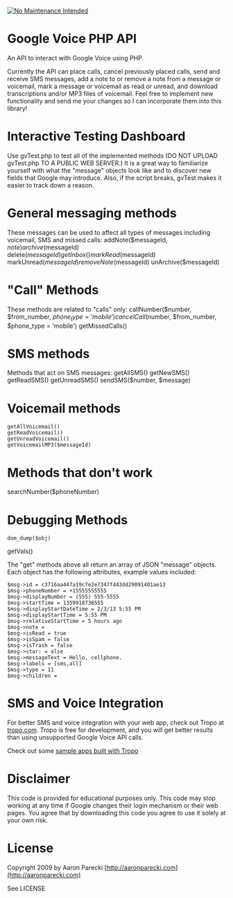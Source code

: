 [![No Maintenance Intended](http://unmaintained.tech/badge.svg)](http://unmaintained.tech/)

Google Voice PHP API
====================

An API to interact with Google Voice using PHP.

Currently the API can place calls, cancel previously placed calls, send and
receive SMS messages, add a note to or remove a note from a message or voicemail,
mark a message or voicemail as read or unread, and download transcriptions and/or
MP3 files of voicemail. Feel free to implement new functionality and send me your
changes so I can incorporate them into this library!


Interactive Testing Dashboard
=============================
Use gvTest.php to test all of the implemented methods (DO NOT UPLOAD gvTest.php
TO A PUBLIC WEB SERVER.) It is a great way to familiarize yourself with what
the "message" objects look like and to discover new fields that Google may 
introduce. Also, if the script breaks, gvTest makes it easier to track down
a reason.

General messaging methods
=========================
These messages can be used to affect all types of messages including voicemail, 
SMS and missed calls:
	addNote($messageId, $note)
  archive($messageId)
	delete($messageId)
  getInbox()
	markRead($messageId)
	markUnread($messageId)
	removeNote($messageId)
  unArchive($messageId)
  
"Call" Methods
==============
These methods are related to "calls" only:
	callNumber($number, $from_number, $phone_type = 'mobile')
	cancelCall($number, $from_number, $phone_type = 'mobile')
  getMissedCalls()

SMS methods
===========
Methods that act on SMS messages:
	getAllSMS()
	getNewSMS()
	getReadSMS()
	getUnreadSMS()
	sendSMS($number, $message)

Voicemail methods
=================
	getAllVoicemail()
	getReadVoicemail()
	getUnreadVoicemail()
	getVoicemailMP3($messageId)

Methods that don't work
=======================
  searchNumber($phoneNumber)

Debugging Methods
=================
	dom_dump($obj)
  getVals()

The "get" methods above all return an array of JSON "message" objects. Each object 
has the following attributes, example values included:

	$msg->id = c3716aa447a19c7e2e7347f443dd29091401ae13
	$msg->phoneNumber = +15555555555
	$msg->displayNumber = (555) 555-5555
	$msg->startTime = 1359918736555
	$msg->displayStartDateTime = 2/3/13 5:55 PM
	$msg->displayStartTime = 5:55 PM
	$msg->relativeStartTime = 5 hours ago
	$msg->note = 
	$msg->isRead = true
	$msg->isSpam = false
	$msg->isTrash = false
	$msg->star: = alse
	$msg->messageText = Hello, cellphone.
	$msg->labels = [sms,all]
	$msg->type = 11
	$msg->children = 


SMS and Voice Integration
=========================

For better SMS and voice integration with your web app, check out Tropo
at [tropo.com](http://tropo.com). Tropo is free for development, and you will
get better results than using unsupported Google Voice API calls. 

Check out some [sample apps built with Tropo](https://www.tropo.com/docs/scripting/tutorials.htm)

Disclaimer
==========

This code is provided for educational purposes only. This code may stop
working at any time if Google changes their login mechanism or their web
pages. You agree that by downloading this code you agree to use it solely
at your own risk.

License
=======

Copyright 2009 by Aaron Parecki
[http://aaronparecki.com](http://aaronparecki.com)

See LICENSE
